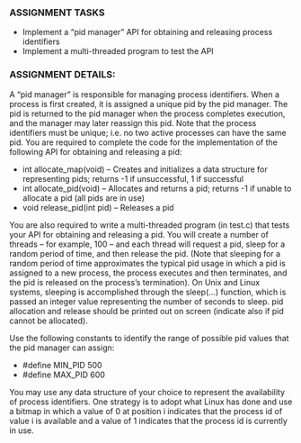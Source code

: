 ### ASSIGNMENT TASKS
* Implement a “pid manager” API for obtaining and releasing process identifiers
* Implement a multi-threaded program to test the API

### ASSIGNMENT DETAILS:
   A “pid manager” is responsible for managing process identifiers. When a process is first created, it is assigned a unique pid by the pid manager. The pid is returned to the pid manager when the process completes execution, and the manager may later reassign this pid. Note that the process identifiers must be unique; i.e. no two active processes can have the same pid.
You are required to complete the code for the implementation of the following API for obtaining and releasing a pid:

* int allocate_map(void) – Creates and initializes a data structure for representing pids; returns -1 if unsuccessful, 1 if     successful
* int allocate_pid(void) – Allocates and returns a pid; returns -1 if unable to allocate a pid (all pids are in use)
* void release_pid(int pid) – Releases a pid

You are also required to write a multi-threaded program (in test.c) that tests your API for obtaining and releasing a pid. You will create a number of threads – for example, 100 – and each thread will request a pid, sleep for a random period of time, and then release the pid. (Note that sleeping for a random period of time approximates the typical pid usage in which a pid is assigned to a new process, the process executes and then terminates, and the pid is released on the process’s termination). On Unix and Linux systems, sleeping is accomplished through the sleep(...) function, which is passed an integer value representing the number of seconds to sleep. pid allocation and release should be printed out on screen (indicate also if pid cannot be allocated).

Use the following constants to identify the range of possible pid values that the pid manager can assign:
* #define MIN_PID 500
* #define MAX_PID 600
 
You may use any data structure of your choice to represent the availability of process identifiers. One strategy is to adopt what Linux has done and use a bitmap in which a value of 0 at position i indicates that the process id of value i is available and a value of 1 indicates that the process id is currently in use.
